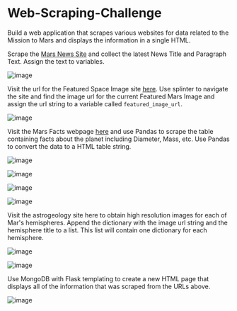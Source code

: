# Web-Scraping-Challenge

Build a web application that scrapes various websites for data related to the Mission to Mars and displays the information in a single HTML.

Scrape the [Mars News Site](https://redplanetscience.com/) and collect the latest News Title and Paragraph Text. Assign the text to variables.

![image](https://user-images.githubusercontent.com/79819331/120661928-b4886000-c456-11eb-9906-9d1335487075.png)



Visit the url for the Featured Space Image site [here](https://spaceimages-mars.com). Use splinter to navigate the site and find the image url for the current Featured Mars Image and assign the url string to a variable called `featured_image_url`.


![image](https://user-images.githubusercontent.com/79819331/120662439-252f7c80-c457-11eb-9e87-e386925f7ec0.png)


Visit the Mars Facts webpage [here](https://galaxyfacts-mars.com) and use Pandas to scrape the table containing facts about the planet including Diameter, Mass, etc. Use Pandas to convert the data to a HTML table string.


![image](https://user-images.githubusercontent.com/79819331/120662791-6c1d7200-c457-11eb-8a4a-121c7a27e854.png)


![image](https://user-images.githubusercontent.com/79819331/120663048-aedf4a00-c457-11eb-8ad4-7e2208ab0460.png)


![image](https://user-images.githubusercontent.com/79819331/120663325-eb12aa80-c457-11eb-8a7b-f0def8c44b2f.png)


![image](https://user-images.githubusercontent.com/79819331/120663717-447ad980-c458-11eb-9daf-28ffcb28142d.png)



Visit the astrogeology site here to obtain high resolution images for each of Mar's hemispheres. Append the dictionary with the image url string and the hemisphere title to a list. This list will contain one dictionary for each hemisphere.

![image](https://user-images.githubusercontent.com/79819331/120664042-97ed2780-c458-11eb-8d6a-d103943855f9.png)


![image](https://user-images.githubusercontent.com/79819331/120664215-bf43f480-c458-11eb-931b-896a0da90195.png)


Use MongoDB with Flask templating to create a new HTML page that displays all of the information that was scraped from the URLs above.

![image](https://user-images.githubusercontent.com/79819331/120664773-35e0f200-c459-11eb-85e9-6075df9de416.png)







